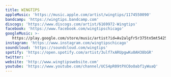 ```yaml
---
title: WINGTIPS
appleMusic: 'https://music.apple.com/artist/wingtips/1174550090'
bandcamp: 'https://wingtips.bandcamp.com'
discogs: 'https://www.discogs.com/artist/6169972-Wingtips'
facebook: 'https://www.facebook.com/wingtipschicago'
googleMusic: >-
   https://play.google.com/store/music/artist?id=Av2algfr5r375tn5mt5425tclue
instagram: 'https://www.instagram.com/wingtipschicago'
soundcloud: 'https://soundcloud.com/wingtips'
spotify: 'https://open.spotify.com/artist/3ulf7xARUpgwKu0AH38bGR'
twitter: ''
website: 'http://www.wingtipswebsite.com'
youtube: 'https://www.youtube.com/channel/UCS4pR09tPXC0oOabf1yWuaQ'
---
```

